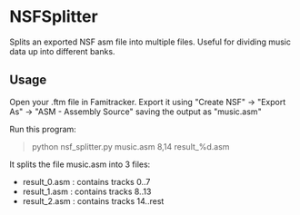 # NSFSplitter

Splits an exported NSF asm file into multiple files. Useful for dividing music data up into different banks.

## Usage

Open your .ftm file in Famitracker. Export it using "Create NSF" -> "Export As" -> "ASM - Assembly Source" saving the output as "music.asm"

Run this program:

> python nsf_splitter.py music.asm 8,14 result_%d.asm

It splits the file music.asm into 3 files:

* result_0.asm : contains tracks 0..7
* result_1.asm : contains tracks 8..13
* result_2.asm : contains tracks 14..rest

